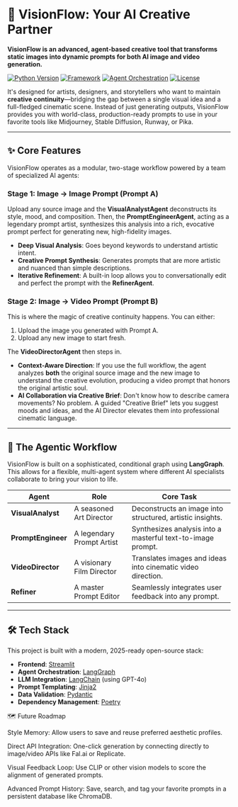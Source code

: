 # 🎨 VisionFlow: Your AI Creative Partner

**VisionFlow is an advanced, agent-based creative tool that transforms static images into dynamic prompts for both AI image and video generation.**

[![Python Version](https://img.shields.io/badge/Python-3.10+-blue.svg)](https://www.python.org/downloads/)
[![Framework](https://img.shields.io/badge/Framework-Streamlit-FF4B4B)](https://streamlit.io)
[![Agent Orchestration](https://img.shields.io/badge/Agents-LangGraph-E86F2C)](https://langchain.com)
[![License](https://img.shields.io/badge/License-MIT-green.svg)](https://opensource.org/licenses/MIT)

It's designed for artists, designers, and storytellers who want to maintain **creative continuity**—bridging the gap between a single visual idea and a full-fledged cinematic scene. Instead of just generating outputs, VisionFlow provides you with world-class, production-ready prompts to use in your favorite tools like Midjourney, Stable Diffusion, Runway, or Pika.

---

## ✨ Core Features

VisionFlow operates as a modular, two-stage workflow powered by a team of specialized AI agents:

### **Stage 1: Image → Image Prompt (Prompt A)**
Upload any source image and the **VisualAnalystAgent** deconstructs its style, mood, and composition. Then, the **PromptEngineerAgent**, acting as a legendary prompt artist, synthesizes this analysis into a rich, evocative prompt perfect for generating new, high-fidelity images.

*   **Deep Visual Analysis**: Goes beyond keywords to understand artistic intent.
*   **Creative Prompt Synthesis**: Generates prompts that are more artistic and nuanced than simple descriptions.
*   **Iterative Refinement**: A built-in loop allows you to conversationally edit and perfect the prompt with the **RefinerAgent**.

### **Stage 2: Image → Video Prompt (Prompt B)**
This is where the magic of creative continuity happens. You can either:
1.  Upload the image you generated with Prompt A.
2.  Upload any new image to start fresh.

The **VideoDirectorAgent** then steps in.
*   **Context-Aware Direction**: If you use the full workflow, the agent analyzes **both** the original source image and the new image to understand the creative evolution, producing a video prompt that honors the original artistic soul.
*   **AI Collaboration via Creative Brief**: Don't know how to describe camera movements? No problem. A guided "Creative Brief" lets you suggest moods and ideas, and the AI Director elevates them into professional cinematic language.

---

## 🚀 The Agentic Workflow

VisionFlow is built on a sophisticated, conditional graph using **LangGraph**. This allows for a flexible, multi-agent system where different AI specialists collaborate to bring your vision to life.

| Agent                 | Role                                                                        | Core Task                                                   |
| --------------------- | --------------------------------------------------------------------------- | ----------------------------------------------------------- |
| **VisualAnalyst**     | A seasoned Art Director                                                     | Deconstructs an image into structured, artistic insights.   |
| **PromptEngineer**    | A legendary Prompt Artist                                                   | Synthesizes analysis into a masterful text-to-image prompt. |
| **VideoDirector**     | A visionary Film Director                                                   | Translates images and ideas into cinematic video direction. |
| **Refiner**           | A master Prompt Editor                                                      | Seamlessly integrates user feedback into any prompt.        |

---

## 🛠️ Tech Stack

This project is built with a modern, 2025-ready open-source stack:

*   **Frontend**: [Streamlit](https://streamlit.io/)
*   **Agent Orchestration**: [LangGraph](https://github.com/langchain-ai/langgraph)
*   **LLM Integration**: [LangChain](https://www.langchain.com/) (using GPT-4o)
*   **Prompt Templating**: [Jinja2](https://jinja.palletsprojects.com/)
*   **Data Validation**: [Pydantic](https://pydantic.dev/)
*   **Dependency Management**: [Poetry](https://python-poetry.org/)


🗺️ Future Roadmap

Style Memory: Allow users to save and reuse preferred aesthetic profiles.

Direct API Integration: One-click generation by connecting directly to image/video APIs like Fal.ai or Replicate.

Visual Feedback Loop: Use CLIP or other vision models to score the alignment of generated prompts.

Advanced Prompt History: Save, search, and tag your favorite prompts in a persistent database like ChromaDB.
